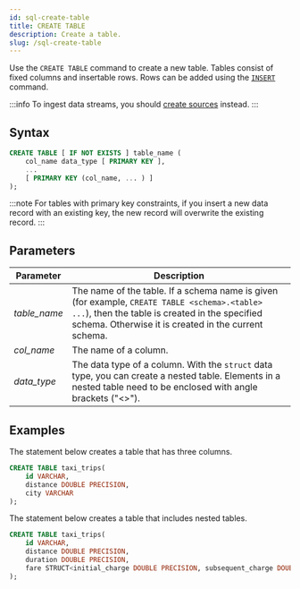 ```yaml
---
id: sql-create-table
title: CREATE TABLE
description: Create a table.
slug: /sql-create-table
---
```


Use the `CREATE TABLE` command to create a new table. Tables consist of fixed columns and insertable rows. Rows can be added using the [`INSERT`](sql-insert.md) command.

:::info
To ingest data streams, you should [create sources](sql-create-source.md) instead.
:::

## Syntax

```sql
CREATE TABLE [ IF NOT EXISTS ] table_name (
    col_name data_type [ PRIMARY KEY ],
    ...
    [ PRIMARY KEY (col_name, ... ) ]
);
```

:::note
For tables with primary key constraints, if you insert a new data record with an existing key, the new record will overwrite the existing record.
:::


## Parameters

| Parameter| Description|
|-----------|-------------|
|*table_name*    |The name of the table. If a schema name is given (for example, `CREATE TABLE <schema>.<table> ...`), then the table is created in the specified schema. Otherwise it is created in the current schema.|
|*col_name*      |The name of a column.|
|*data_type*|The data type of a column. With the `struct` data type, you can create a nested table. Elements in a nested table need to be enclosed with angle brackets ("<\>"). |

## Examples

The statement below creates a table that has three columns.

```sql
CREATE TABLE taxi_trips(
    id VARCHAR,
    distance DOUBLE PRECISION,
    city VARCHAR
);
```

The statement below creates a table that includes nested tables.

```sql
CREATE TABLE taxi_trips(
    id VARCHAR,
    distance DOUBLE PRECISION,
    duration DOUBLE PRECISION,
    fare STRUCT<initial_charge DOUBLE PRECISION, subsequent_charge DOUBLE PRECISION, surcharge DOUBLE PRECISION, tolls DOUBLE PRECISION>
);
```